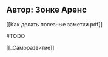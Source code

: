 ## Автор: Зонке Аренс

[[Как делать полезные заметки.pdf]]

#TODO 


















[[_Саморазвитие]]

